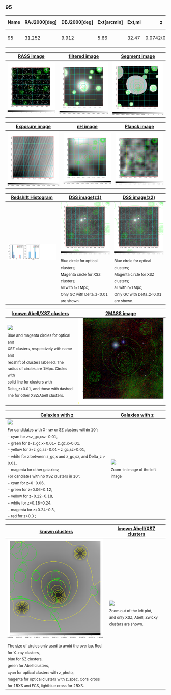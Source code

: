 <div STYLE="page-break-after: always;"></div>

### 95

|Name|RAJ2000[deg]|DEJ2000[deg] |Ext[arcmin]| Ext,ml | z | z_src| C|GC(XSZ,Delta_z<0.01)| GC(OPT,Delta_z<0.01)|GC| R_sig[arcmin] | R500[arcmin] | R500[Mpc]| CRsig[c/s] | CR500[c/s] |L500[1E44 erg/s]|F500[1E-12 erg/s/cm^2]| M500[1E14 Msun]|Tx[keV]|Cnt_sig|Beta|Rc[arcmin]|Comment|Alias|
|---|---|---|---|---|---|------|---|--------|---------|----------|---|---|---|---|---|---|---|---|---|---|---|---|---|---|
|95| 31.252| 9.912| 5.66| 32.47| 0.0742(0.005)| z1,| G| -| -| C, N, W| 17.788| 9.037| 0.764| 0.167(0.056)| 0.155(0.052)| 0.366(0.105)| 2.716(0.776)| 1.36(0.20)| 2.65(0.24)| 53.5| 0.829(-0.162+0.119)| 9.882(-2.368+1.734)| -| t293|

|[RASS image](../image/95/95_img.pdf)|[filtered image](../image/95/95_fil.pdf)|[Segment image](../image/95/95_seg.pdf)|
|-------------------|--------------------|-------------------|
| <img src="../image/95/95_img.png" width="300">  | <img src="../image/95/95_fil.png" width="300">   | <img src="../image/95/95_seg.png" width="300">  |

|[Exposure image](../image/95/95_mex.pdf)| [nH image](../image/95/95_nh.pdf)| [Planck image](../image/95/95_p.pdf)|
|-------------------|--------------------|-------------------|
|<img src="../image/95/95_mex.png" width="300">   | <img src="../image/95/95_nh.png" width="300">    | <img src="../image/95/95_p.png" width="300"> |

|[Redshift Histogram](../image/95/95_zg.pdf) | [DSS image(z1)](../image/95/95_dss_z1.pdf)      |  [DSS image(z2)](../image/95/95_dss_z2.pdf)    |
|-------------------|--------------------|-------------------|
|<img src="../image/95/95_zg.png" width="300"> |<img src="../image/95/95_dss_z1.png" width="300"> <sub><br>Blue circle for optical clusters; <br>Magenta circle for XSZ clusters; <br>all with r=1Mpc; <br>Only GC with Delta_z<0.01 are shown. </sub>| <img src="../image/95/95_dss_z2.png" width="300"><sub><br>Blue circle for optical clusters; <br>Magenta circle for XSZ clusters; <br>all with r=1Mpc; <br>Only GC with Delta_z<0.01 are shown. </sub> |

|[known Abell/XSZ clusters](../image/95/95_m.pdf) | [2MASS image](../image/95/95_2mass.pdf)      |
|-------------------|-------------------|
|<img src=../image/95/95_m.png width="300"> <br><sub>Blue and magenta circles for optical and <br>XSZ clusters, respectively with name and <br>redshift of clusters labelled. The <br>radius of circles are 1Mpc. Circles with <br>solid line for clusters with <br>Delta_z<0.01, and those with dashed <br>line for other XSZ/Abell clusters.        </sub>|<img src="../image/95/95_2mass.png" width="300">  |

|[Galaxies with z](../image/95/95_opt_ned.pdf) |[Galaxies with z](../image/95/95_opt_ned_zoom.pdf) |
|-------------------|-------------------|
| <img src=../image/95/95_opt_ned.png width="300"> <br><sub> For candidates with X-ray or SZ clusters within 10': <br> - cyan for z<z_gc,xsz-0.01, <br> - green for z=z_gc,x-0.01~ z_gc,x+0.01, <br> - yellow for z=z_gc,sz-0.01~ z_gc,sz+0.01, <br> - white for z between z_gc,x and z_gc,sz, and Delta_z > 0.01, <br> - magenta for other galaxies; <br>For candiates with no XSZ clusters in 10': <br> - cyan for z=0-0.06, <br> - green for z=0.06-0.12, <br> - yellow for z=0.12-0.18, <br> - white for z=0.18-0.24, <br> - magenta for z=0.24-0.3, <br> - red for z>0.3 ;  </sub>|<img src=../image/95/95_opt_ned_zoom.png width="300">  <br><sub> Zoom-in image of the left image</sub>|

|[known clusters](../image/95/95_gc.pdf) |[known Abell/XSZ clusters](../image/95/95_gc_large.pdf) |
|-------------------|-------------------|
| <img src=../image/95/95_gc.png width="300"> <br><sub> The size of circles only used to avoid the overlap. Red for X-ray clusters, <br> blue for SZ clusters, <br> green for Abell clusters, <br> cyan for optical clusters with z_photo, <br> magenta for optical clusters with z_spec. Coral cross for 1RXS and FCS, lightblue cross for 2RXS. </sub>|<img src=../image/95/95_gc_large.png width="300"> <br><sub> Zoom out of the left plot, <br> and only XSZ, Abell, Zwicky clusters are shown. </sub> |



